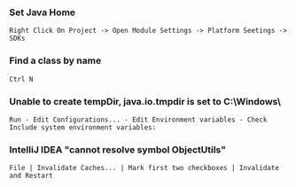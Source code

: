 ### Set Java Home
    Right Click On Project -> Open Module Settings -> Platform Seetings -> SDKs
### Find a class by name
    Ctrl N
### Unable to create tempDir, java.io.tmpdir is set to C:\Windows\
    Run - Edit Configurations... - Edit Environment variables - Check Include system environment variables:
### IntelliJ IDEA "cannot resolve symbol ObjectUtils"
    File | Invalidate Caches... | Mark first two checkboxes | Invalidate and Restart

 
